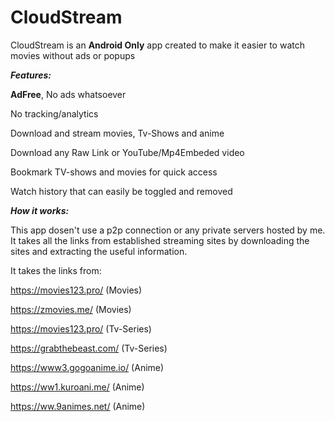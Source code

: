 # CloudStream

CloudStream is an **Android Only** app created to make it easier to watch movies without ads or popups


***Features:***

**AdFree**, No ads whatsoever

No tracking/analytics 

Download and stream movies, Tv-Shows and anime

Download any Raw Link or YouTube/Mp4Embeded video

Bookmark TV-shows and movies for quick access

Watch history that can easily be toggled and removed

***How it works:***

This app dosen't use a p2p connection or any private servers hosted by me. It takes all the links from established streaming sites by downloading the sites and extracting the useful information. 

It takes the links from:

https://movies123.pro/ (Movies)

https://zmovies.me/ (Movies)

https://movies123.pro/ (Tv-Series)

https://grabthebeast.com/ (Tv-Series)

https://www3.gogoanime.io/ (Anime)

https://ww1.kuroani.me/ (Anime)

https://ww.9animes.net/ (Anime)
